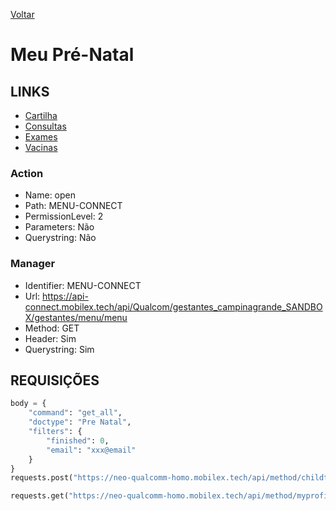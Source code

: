 [Voltar](../../wikipedia.md)
# Meu Pré-Natal
## LINKS
- [Cartilha](../CADERNETA/cartilha.md)
- [Consultas](./CONSULTAS/consultas.md)
- [Exames](./EXAMES/exames.md)
- [Vacinas](./VACINAS/vacinas.md)
  
### Action
- Name: open
- Path: MENU-CONNECT
- PermissionLevel: 2
- Parameters: Não
- Querystring: Não
  
### Manager
- Identifier: MENU-CONNECT
- Url: https://api-connect.mobilex.tech/api/Qualcom/gestantes_campinagrande_SANDBOX/gestantes/menu/menu
- Method: GET
- Header: Sim
- Querystring: Sim

## REQUISIÇÕES
~~~ python
body = {
    "command": "get_all",
    "doctype": "Pre Natal",
    "filters": {
        "finished": 0,
        "email": "xxx@email"
    }
}
requests.post("https://neo-qualcomm-homo.mobilex.tech/api/method/childtableapi", json=body, headers=headers)

requests.get("https://neo-qualcomm-homo.mobilex.tech/api/method/myprofile", headers=headers)
~~~


